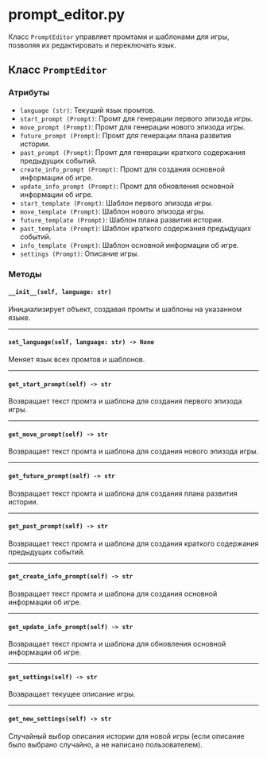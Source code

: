 # prompt_editor.py

Класс `PromptEditor` управляет промтами и шаблонами для игры, позволяя их редактировать и переключать язык.

## Класс `PromptEditor`

### Атрибуты  
- `language (str)`: Текущий язык промтов.  
- `start_prompt (Prompt)`: Промт для генерации первого эпизода игры.  
- `move_prompt (Prompt)`: Промт для генерации нового эпизода игры.  
- `future_prompt (Prompt)`: Промт для генерации плана развития истории.  
- `past_prompt (Prompt)`: Промт для генерации краткого содержания предыдущих событий.  
- `create_info_prompt (Prompt)`: Промт для создания основной информации об игре.  
- `update_info_prompt (Prompt)`: Промт для обновления основной информации об игре.  
- `start_template (Prompt)`: Шаблон первого эпизода игры.  
- `move_template (Prompt)`: Шаблон нового эпизода игры.  
- `future_template (Prompt)`: Шаблон плана развития истории.  
- `past_template (Prompt)`: Шаблон краткого содержания предыдущих событий.  
- `info_template (Prompt)`: Шаблон основной информации об игре.  
- `settings (Prompt)`: Описание игры.  

### Методы  

#### `__init__(self, language: str)`  
Инициализирует объект, создавая промты и шаблоны на указанном языке.  

---

#### `set_language(self, language: str) -> None`  
Меняет язык всех промтов и шаблонов.  

---

#### `get_start_prompt(self) -> str`  
Возвращает текст промта и шаблона для создания первого эпизода игры.

---

#### `get_move_prompt(self) -> str`  
Возвращает текст промта и шаблона для создания нового эпизода игры.

---

#### `get_future_prompt(self) -> str`  
Возвращает текст промта и шаблона для создания плана развития истории.  

---

#### `get_past_prompt(self) -> str`  
Возвращает текст промта и шаблона для создания краткого содержания предыдущих событий. 

---

#### `get_create_info_prompt(self) -> str`  
Возвращает текст промта и шаблона для создания основной информации об игре. 

---

#### `get_update_info_prompt(self) -> str`  
Возвращает текст промта и шаблона для обновления основной информации об игре. 

---

#### `get_settings(self) -> str`  
Возвращает текущее описание игры.

---

#### `get_new_settings(self) -> str`  
Случайный выбор описания истории для новой игры (если описание было выбрано случайно, а не написано пользователем).  
